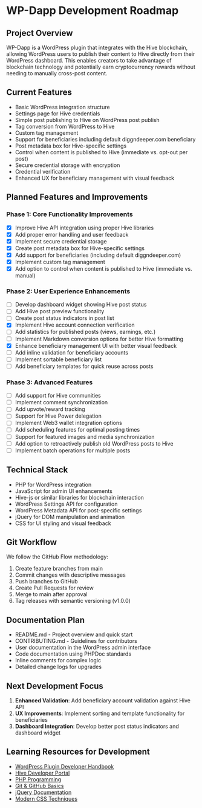 # WP-Dapp Development Roadmap

## Project Overview
WP-Dapp is a WordPress plugin that integrates with the Hive blockchain, allowing WordPress users to publish their content to Hive directly from their WordPress dashboard. This enables creators to take advantage of blockchain technology and potentially earn cryptocurrency rewards without needing to manually cross-post content.

## Current Features
- Basic WordPress integration structure
- Settings page for Hive credentials
- Simple post publishing to Hive on WordPress post publish
- Tag conversion from WordPress to Hive
- Custom tag management
- Support for beneficiaries including default diggndeeper.com beneficiary
- Post metadata box for Hive-specific settings
- Control when content is published to Hive (immediate vs. opt-out per post)
- Secure credential storage with encryption
- Credential verification
- Enhanced UX for beneficiary management with visual feedback

## Planned Features and Improvements

### Phase 1: Core Functionality Improvements
- [x] Improve Hive API integration using proper Hive libraries
- [x] Add proper error handling and user feedback
- [x] Implement secure credential storage
- [x] Create post metadata box for Hive-specific settings
- [x] Add support for beneficiaries (including default diggndeeper.com)
- [x] Implement custom tag management
- [x] Add option to control when content is published to Hive (immediate vs. manual)

### Phase 2: User Experience Enhancements
- [ ] Develop dashboard widget showing Hive post status
- [ ] Add Hive post preview functionality
- [ ] Create post status indicators in post list
- [x] Implement Hive account connection verification
- [ ] Add statistics for published posts (views, earnings, etc.)
- [ ] Implement Markdown conversion options for better Hive formatting
- [x] Enhance beneficiary management UI with better visual feedback
- [ ] Add inline validation for beneficiary accounts
- [ ] Implement sortable beneficiary list
- [ ] Add beneficiary templates for quick reuse across posts

### Phase 3: Advanced Features
- [ ] Add support for Hive communities
- [ ] Implement comment synchronization
- [ ] Add upvote/reward tracking
- [ ] Support for Hive Power delegation
- [ ] Implement Web3 wallet integration options
- [ ] Add scheduling features for optimal posting times
- [ ] Support for featured images and media synchronization
- [ ] Add option to retroactively publish old WordPress posts to Hive
- [ ] Implement batch operations for multiple posts

## Technical Stack
- PHP for WordPress integration
- JavaScript for admin UI enhancements
- Hive-js or similar libraries for blockchain interaction
- WordPress Settings API for configuration
- WordPress Metadata API for post-specific settings
- jQuery for DOM manipulation and animation
- CSS for UI styling and visual feedback

## Git Workflow
We follow the GitHub Flow methodology:
1. Create feature branches from main
2. Commit changes with descriptive messages
3. Push branches to GitHub
4. Create Pull Requests for review
5. Merge to main after approval
6. Tag releases with semantic versioning (v1.0.0)

## Documentation Plan
- README.md - Project overview and quick start
- CONTRIBUTING.md - Guidelines for contributors
- User documentation in the WordPress admin interface
- Code documentation using PHPDoc standards
- Inline comments for complex logic
- Detailed change logs for upgrades

## Next Development Focus
1. **Enhanced Validation**: Add beneficiary account validation against Hive API
2. **UX Improvements**: Implement sorting and template functionality for beneficiaries
3. **Dashboard Integration**: Develop better post status indicators and dashboard widget

## Learning Resources for Development
- [WordPress Plugin Developer Handbook](https://developer.wordpress.org/plugins/)
- [Hive Developer Portal](https://developers.hive.io/)
- [PHP Programming](https://www.php.net/manual/en/)
- [Git & GitHub Basics](https://guides.github.com/introduction/git-handbook/)
- [jQuery Documentation](https://api.jquery.com/)
- [Modern CSS Techniques](https://developer.mozilla.org/en-US/docs/Web/CSS) 